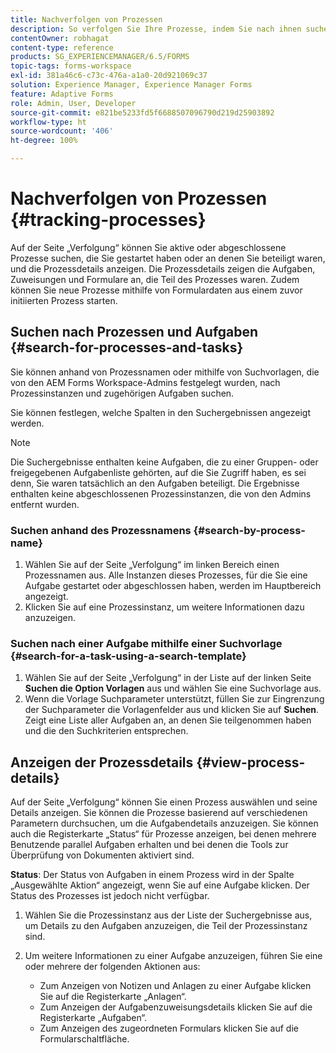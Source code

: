 ```yaml
---
title: Nachverfolgen von Prozessen
description: So verfolgen Sie Ihre Prozesse, indem Sie nach ihnen suchen und deren Details anzeigen.
contentOwner: robhagat
content-type: reference
products: SG_EXPERIENCEMANAGER/6.5/FORMS
topic-tags: forms-workspace
exl-id: 381a46c6-c73c-476a-a1a0-20d921069c37
solution: Experience Manager, Experience Manager Forms
feature: Adaptive Forms
role: Admin, User, Developer
source-git-commit: e821be5233fd5f6688507096790d219d25903892
workflow-type: ht
source-wordcount: '406'
ht-degree: 100%

---
```


# Nachverfolgen von Prozessen {#tracking-processes}

Auf der Seite „Verfolgung“ können Sie aktive oder abgeschlossene Prozesse suchen, die Sie gestartet haben oder an denen Sie beteiligt waren, und die Prozessdetails anzeigen. Die Prozessdetails zeigen die Aufgaben, Zuweisungen und Formulare an, die Teil des Prozesses waren. Zudem können Sie neue Prozesse mithilfe von Formulardaten aus einem zuvor initiierten Prozess starten.

## Suchen nach Prozessen und Aufgaben {#search-for-processes-and-tasks}

Sie können anhand von Prozessnamen oder mithilfe von Suchvorlagen, die von den AEM Forms Workspace-Admins festgelegt wurden, nach Prozessinstanzen und zugehörigen Aufgaben suchen.

Sie können festlegen, welche Spalten in den Suchergebnissen angezeigt werden.

>[!NOTE]
>
>Die Suchergebnisse enthalten keine Aufgaben, die zu einer Gruppen- oder freigegebenen Aufgabenliste gehörten, auf die Sie Zugriff haben, es sei denn, Sie waren tatsächlich an den Aufgaben beteiligt. Die Ergebnisse enthalten keine abgeschlossenen Prozessinstanzen, die von den Admins entfernt wurden.

### Suchen anhand des Prozessnamens {#search-by-process-name}

1. Wählen Sie auf der Seite „Verfolgung“ im linken Bereich einen Prozessnamen aus. Alle Instanzen dieses Prozesses, für die Sie eine Aufgabe gestartet oder abgeschlossen haben, werden im Hauptbereich angezeigt.
1. Klicken Sie auf eine Prozessinstanz, um weitere Informationen dazu anzuzeigen.

### Suchen nach einer Aufgabe mithilfe einer Suchvorlage {#search-for-a-task-using-a-search-template}

1. Wählen Sie auf der Seite „Verfolgung“ in der Liste auf der linken Seite **Suchen die Option Vorlagen** aus und wählen Sie eine Suchvorlage aus.
1. Wenn die Vorlage Suchparameter unterstützt, füllen Sie zur Eingrenzung der Suchparameter die Vorlagenfelder aus und klicken Sie auf **Suchen**. Zeigt eine Liste aller Aufgaben an, an denen Sie teilgenommen haben und die den Suchkriterien entsprechen.

## Anzeigen der Prozessdetails {#view-process-details}

Auf der Seite „Verfolgung“ können Sie einen Prozess auswählen und seine Details anzeigen. Sie können die Prozesse basierend auf verschiedenen Parametern durchsuchen, um die Aufgabendetails anzuzeigen. Sie können auch die Registerkarte „Status“ für Prozesse anzeigen, bei denen mehrere Benutzende parallel Aufgaben erhalten und bei denen die Tools zur Überprüfung von Dokumenten aktiviert sind.

**Status**: Der Status von Aufgaben in einem Prozess wird in der Spalte „Ausgewählte Aktion“ angezeigt, wenn Sie auf eine Aufgabe klicken. Der Status des Prozesses ist jedoch nicht verfügbar.

1. Wählen Sie die Prozessinstanz aus der Liste der Suchergebnisse aus, um Details zu den Aufgaben anzuzeigen, die Teil der Prozessinstanz sind.
1. Um weitere Informationen zu einer Aufgabe anzuzeigen, führen Sie eine oder mehrere der folgenden Aktionen aus:

   * Zum Anzeigen von Notizen und Anlagen zu einer Aufgabe klicken Sie auf die Registerkarte „Anlagen“.
   * Zum Anzeigen der Aufgabenzuweisungsdetails klicken Sie auf die Registerkarte „Aufgaben“.
   * Zum Anzeigen des zugeordneten Formulars klicken Sie auf die Formularschaltfläche.

